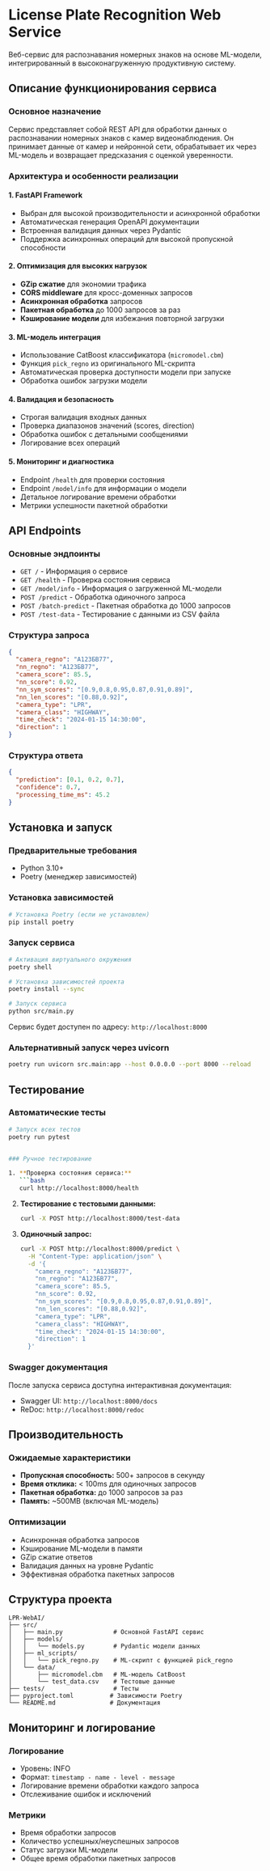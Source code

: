 # License Plate Recognition Web Service

Веб-сервис для распознавания номерных знаков на основе ML-модели, интегрированный в высоконагруженную продуктивную систему.

## Описание функционирования сервиса

### Основное назначение
Сервис представляет собой REST API для обработки данных о распознавании номерных знаков с камер видеонаблюдения. Он принимает данные от камер и нейронной сети, обрабатывает их через ML-модель и возвращает предсказания с оценкой уверенности.

### Архитектура и особенности реализации

#### 1. **FastAPI Framework**
- Выбран для высокой производительности и асинхронной обработки
- Автоматическая генерация OpenAPI документации
- Встроенная валидация данных через Pydantic
- Поддержка асинхронных операций для высокой пропускной способности

#### 2. **Оптимизация для высоких нагрузок**
- **GZip сжатие** для экономии трафика
- **CORS middleware** для кросс-доменных запросов
- **Асинхронная обработка** запросов
- **Пакетная обработка** до 1000 запросов за раз
- **Кэширование модели** для избежания повторной загрузки

#### 3. **ML-модель интеграция**
- Использование CatBoost классификатора (`micromodel.cbm`)
- Функция `pick_regno` из оригинального ML-скрипта
- Автоматическая проверка доступности модели при запуске
- Обработка ошибок загрузки модели

#### 4. **Валидация и безопасность**
- Строгая валидация входных данных
- Проверка диапазонов значений (scores, direction)
- Обработка ошибок с детальными сообщениями
- Логирование всех операций

#### 5. **Мониторинг и диагностика**
- Endpoint `/health` для проверки состояния
- Endpoint `/model/info` для информации о модели
- Детальное логирование времени обработки
- Метрики успешности пакетной обработки

## API Endpoints

### Основные эндпоинты

- `GET /` - Информация о сервисе
- `GET /health` - Проверка состояния сервиса
- `GET /model/info` - Информация о загруженной ML-модели
- `POST /predict` - Обработка одиночного запроса
- `POST /batch-predict` - Пакетная обработка до 1000 запросов
- `POST /test-data` - Тестирование с данными из CSV файла

### Структура запроса

```json
{
  "camera_regno": "А123БВ77",
  "nn_regno": "А123БВ77", 
  "camera_score": 85.5,
  "nn_score": 0.92,
  "nn_sym_scores": "[0.9,0.8,0.95,0.87,0.91,0.89]",
  "nn_len_scores": "[0.88,0.92]",
  "camera_type": "LPR",
  "camera_class": "HIGHWAY",
  "time_check": "2024-01-15 14:30:00",
  "direction": 1
}
```

### Структура ответа

```json
{
  "prediction": [0.1, 0.2, 0.7],
  "confidence": 0.7,
  "processing_time_ms": 45.2
}
```

## Установка и запуск

### Предварительные требования

- Python 3.10+
- Poetry (менеджер зависимостей)

### Установка зависимостей

```bash
# Установка Poetry (если не установлен)
pip install poetry
```

### Запуск сервиса

```bash
# Активация виртуального окружения
poetry shell

# Установка зависимостей проекта
poetry install --sync

# Запуск сервиса
python src/main.py
```

Сервис будет доступен по адресу: `http://localhost:8000`

### Альтернативный запуск через uvicorn

```bash
poetry run uvicorn src.main:app --host 0.0.0.0 --port 8000 --reload
```

## Тестирование

### Автоматические тесты

```bash
# Запуск всех тестов
poetry run pytest


### Ручное тестирование

1. **Проверка состояния сервиса:**
   ```bash
   curl http://localhost:8000/health
   ```

2. **Тестирование с тестовыми данными:**
   ```bash
   curl -X POST http://localhost:8000/test-data
   ```

3. **Одиночный запрос:**
   ```bash
   curl -X POST http://localhost:8000/predict \
     -H "Content-Type: application/json" \
     -d '{
       "camera_regno": "А123БВ77",
       "nn_regno": "А123БВ77",
       "camera_score": 85.5,
       "nn_score": 0.92,
       "nn_sym_scores": "[0.9,0.8,0.95,0.87,0.91,0.89]",
       "nn_len_scores": "[0.88,0.92]",
       "camera_type": "LPR",
       "camera_class": "HIGHWAY",
       "time_check": "2024-01-15 14:30:00",
       "direction": 1
     }'
   ```

### Swagger документация

После запуска сервиса доступна интерактивная документация:
- Swagger UI: `http://localhost:8000/docs`
- ReDoc: `http://localhost:8000/redoc`

## Производительность

### Ожидаемые характеристики

- **Пропускная способность:** 500+ запросов в секунду
- **Время отклика:** < 100ms для одиночных запросов
- **Пакетная обработка:** до 1000 запросов за раз
- **Память:** ~500MB (включая ML-модель)

### Оптимизации

- Асинхронная обработка запросов
- Кэширование ML-модели в памяти
- GZip сжатие ответов
- Валидация данных на уровне Pydantic
- Эффективная обработка пакетных запросов

## Структура проекта

```
LPR-WebAI/
├── src/
│   ├── main.py              # Основной FastAPI сервис
│   ├── models/
│   │   └── models.py        # Pydantic модели данных
│   ├── ml_scripts/
│   │   └── pick_regno.py    # ML-скрипт с функцией pick_regno
│   └── data/
│       ├── micromodel.cbm   # ML-модель CatBoost
│       └── test_data.csv    # Тестовые данные
├── tests/                   # Тесты
├── pyproject.toml          # Зависимости Poetry
└── README.md               # Документация
```

## Мониторинг и логирование

### Логирование

- Уровень: INFO
- Формат: `timestamp - name - level - message`
- Логирование времени обработки каждого запроса
- Отслеживание ошибок и исключений

### Метрики

- Время обработки запросов
- Количество успешных/неуспешных запросов
- Статус загрузки ML-модели
- Общее время обработки пакетных запросов
